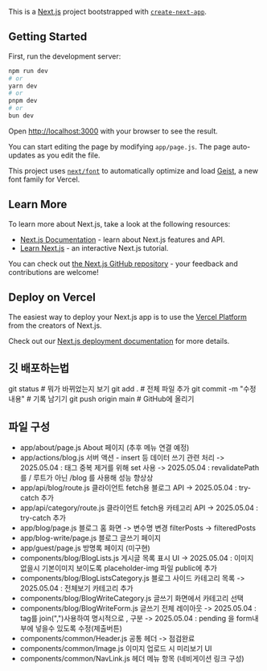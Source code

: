 This is a [Next.js](https://nextjs.org) project bootstrapped with [`create-next-app`](https://github.com/vercel/next.js/tree/canary/packages/create-next-app).

## Getting Started

First, run the development server:

```bash
npm run dev
# or
yarn dev
# or
pnpm dev
# or
bun dev
```

Open [http://localhost:3000](http://localhost:3000) with your browser to see the result.

You can start editing the page by modifying `app/page.js`. The page auto-updates as you edit the file.

This project uses [`next/font`](https://nextjs.org/docs/app/building-your-application/optimizing/fonts) to automatically optimize and load [Geist](https://vercel.com/font), a new font family for Vercel.

## Learn More

To learn more about Next.js, take a look at the following resources:

- [Next.js Documentation](https://nextjs.org/docs) - learn about Next.js features and API.
- [Learn Next.js](https://nextjs.org/learn) - an interactive Next.js tutorial.

You can check out [the Next.js GitHub repository](https://github.com/vercel/next.js) - your feedback and contributions are welcome!

## Deploy on Vercel

The easiest way to deploy your Next.js app is to use the [Vercel Platform](https://vercel.com/new?utm_medium=default-template&filter=next.js&utm_source=create-next-app&utm_campaign=create-next-app-readme) from the creators of Next.js.

Check out our [Next.js deployment documentation](https://nextjs.org/docs/app/building-your-application/deploying) for more details.

## 깃 배포하는법

git status # 뭐가 바뀌었는지 보기
git add . # 전체 파일 추가
git commit -m "수정 내용" # 기록 남기기
git push origin main # GitHub에 올리기

## 파일 구성

- app/about/page.js About 페이지 (추후 메뉴 연결 예정)
- app/actions/blog.js 서버 액션 - insert 등 데이터 쓰기 관련 처리
  -> 2025.05.04 : 태그 중복 제거를 위해 set 사용
  -> 2025.05.04 : revalidatePath 를 / 루트가 아닌 /blog 를 사용해 성능 향상상
- app/api/blog/route.js 클라이언트 fetch용 블로그 API
  -> 2025.05.04 : try-catch 추가
- app/api/category/route.js 클라이언트 fetch용 카테고리 API
  -> 2025.05.04 : try-catch 추가
- app/blog/page.js 블로그 홈 화면
  -> 변수명 변경 filterPosts → filteredPosts
- app/blog-write/page.js 블로그 글쓰기 페이지
- app/guest/page.js 방명록 페이지 (미구현)
- components/blog/BlogLists.js 게시글 목록 표시 UI
  -> 2025.05.04 : 이미지 없을시 기본이미지 보이도록 placeholder-img 파일 public에 추가
- components/blog/BlogListsCategory.js 블로그 사이드 카테고리 목록
  -> 2025.05.04 : 전체보기 카테고리 추가
- components/blog/BlogWriteCategory.js 글쓰기 화면에서 카테고리 선택
- components/blog/BlogWriteForm.js 글쓰기 전체 레이아웃
  -> 2025.05.04 : tag를 join(",")사용하여 명시적으로 , 구분
  -> 2025.05.04 : pending 을 form내부에 넣을수 있도록 수정(제출버튼)
- components/common/Header.js 공통 헤더
  -> 점검완료
- components/common/Image.js 이미지 업로드 시 미리보기 UI
- components/common/NavLink.js 헤더 메뉴 항목 (네비게이션 링크 구성)
